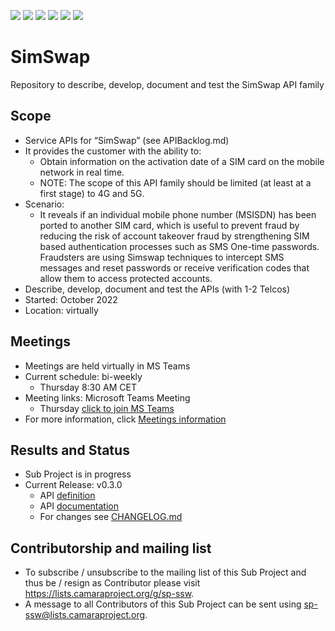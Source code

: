 <a href="https://github.com/camaraproject/SimSwap/commits/" title="Last Commit"><img src="https://img.shields.io/github/last-commit/camaraproject/SimSwap?style=plastic"></a>
<a href="https://github.com/camaraproject/SimSwap/issues" title="Open Issues"><img src="https://img.shields.io/github/issues/camaraproject/SimSwap?style=plastic"></a>
<a href="https://github.com/camaraproject/SimSwap/pulls" title="Open Pull Requests"><img src="https://img.shields.io/github/issues-pr/camaraproject/SimSwap?style=plastic"></a>
<a href="https://github.com/camaraproject/SimSwap/graphs/contributors" title="Contributors"><img src="https://img.shields.io/github/contributors/camaraproject/SimSwap?style=plastic"></a>
<a href="https://github.com/camaraproject/SimSwap" title="Repo Size"><img src="https://img.shields.io/github/repo-size/camaraproject/SimSwap?style=plastic"></a>
<a href="https://github.com/camaraproject/SimSwap/blob/main/LICENSE" title="License"><img src="https://img.shields.io/badge/License-Apache%202.0-green.svg?style=plastic"></a>

# SimSwap

Repository to describe, develop, document and test the SimSwap API family

## Scope

* Service APIs for “SimSwap” (see APIBacklog.md)  
* It provides the customer with the ability to:
  * Obtain information on the activation date of a SIM card on the mobile network in real time.
  * NOTE: The scope of this API family should be limited (at least at a first stage) to 4G and 5G.
* Scenario:
  * It reveals if an individual mobile phone number (MSISDN) has been ported to another SIM card, which is useful to prevent fraud by reducing the risk of account takeover fraud by strengthening SIM based authentication processes such as SMS One-time passwords. Fraudsters are using Simswap techniques to intercept SMS messages and reset passwords or receive verification codes that allow them to access protected accounts.
* Describe, develop, document and test the APIs (with 1-2 Telcos)  
* Started: October 2022
* Location: virtually

## Meetings

* Meetings are held virtually in MS Teams
* Current schedule: bi-weekly
  * Thursday 8:30 AM CET
* Meeting links: Microsoft Teams Meeting
  * Thursday [click to join MS Teams](https://teams.microsoft.com/l/meetup-join/19%3ameeting_NzIxMmIzM2YtYTU3ZS00NDUwLTg0MTktZjExNmVlZjU3ZDA1%40thread.v2/0?context=%7b%22Tid%22%3a%22a1859c9b-6466-499c-adbc-ddbcb69c97dd%22%2c%22Oid%22%3a%227716fdb3-6a83-4680-90c5-a32f08253ae4%22%7d)
* For more information, click [Meetings information](documentation/MeetingMinutes/README.MD)

## Results and Status

* Sub Project is in progress
* Current Release: v0.3.0
  * API [definition](code/API_definitions)
  * API [documentation](documentation)
  * For changes see [CHANGELOG.md](CHANGELOG.md)

## Contributorship and mailing list

* To subscribe / unsubscribe to the mailing list of this Sub Project and thus be / resign as Contributor please visit <https://lists.camaraproject.org/g/sp-ssw>.
* A message to all Contributors of this Sub Project can be sent using <sp-ssw@lists.camaraproject.org>.
